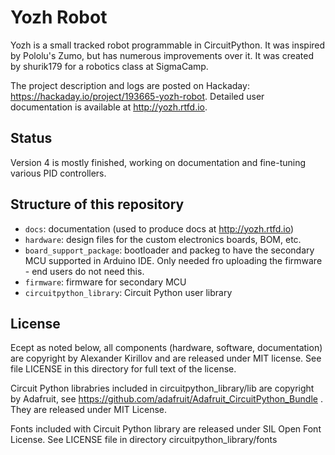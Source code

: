 # Yozh Robot
Yozh is a small tracked  robot programmable in CircuitPython. 
It was  inspired by  Pololu's Zumo, but has numerous improvements over it. 
It was created by shurik179 for a robotics class at SigmaCamp.

The project description and logs are posted on Hackaday: 
https://hackaday.io/project/193665-yozh-robot. 
Detailed  user documentation is available at http://yozh.rtfd.io. 



## Status
Version 4 is mostly finished, working on documentation and fine-tuning 
various PID controllers. 





## Structure of this repository
* `docs`: documentation (used to produce docs at http://yozh.rtfd.io)
* `hardware`: design files for the custom electronics boards, BOM, etc.
* `board_support_package`: bootloader and packeg to have the secondary MCU 
   supported in Arduino IDE. Only needed fro uploading the firmware - end 
   users do not need this. 
* `firmware`: firmware for secondary MCU
* `circuitpython_library`: Circuit Python user library

## License
Ecept as noted below, all components (hardware, software, documentation) are
copyright by Alexander Kirillov  and are  released under MIT license.
See file LICENSE in this directory for full text of the license.

Circuit Python librabries included in circuitpython_library/lib are copyright by Adafruit, see
https://github.com/adafruit/Adafruit_CircuitPython_Bundle . They are released under MIT License.

Fonts included with Circuit Python library are released under SIL Open Font License.
See LICENSE file in directory circuitpython_library/fonts
